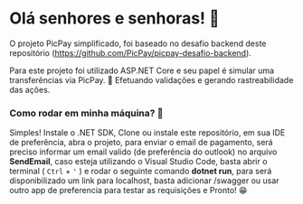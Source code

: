 <h1>Olá senhores e senhoras! 🧐</h1>

O projeto PicPay simplificado, foi baseado no desafio backend deste repositório (https://github.com/PicPay/picpay-desafio-backend).

Para este projeto foi utilizado ASP.NET Core e seu papel é simular uma transferências via PicPay. 🤑
Efetuando validações e gerando rastreabilidade das ações.

<h3>Como rodar em minha máquina? 🤔</h3>

Simples!
Instale o .NET SDK,
Clone ou instale este repositório, em sua IDE de preferência, abra o projeto,
para enviar o email de pagamento, será preciso informar um email valido (de preferência do outlook) no arquivo **SendEmail**,
caso esteja utilizando o Visual Studio Code, basta abrir o terminal ( `Ctrl` + `'` ) e rodar o seguinte comando **dotnet run**,
para será disponibilizado um link para localhost, basta adicionar /swagger ou usar outro app de preferencia para testar as requisições
e Pronto! 😁


